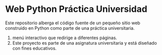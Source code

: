 # Web Python Práctica Universidad

Este repositorio alberga el código fuente de un pequeño sitio web construido en Python como parte de una práctica universitaria.
1. menú interactivo que redirige a diferentes páginas.
2. Este proyecto es parte de una asignatura universitaria y está diseñado con fines educativos.